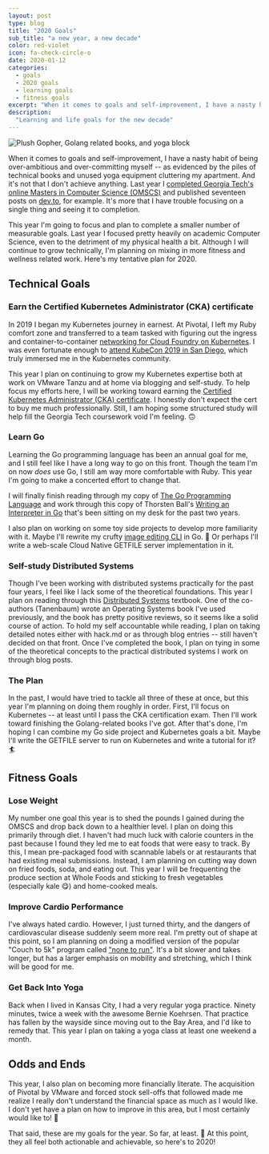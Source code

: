```yaml
---
layout: post
type: blog
title: "2020 Goals"
sub_title: "a new year, a new decade"
color: red-violet
icon: fa-check-circle-o
date: 2020-01-12
categories:
  - goals
  - 2020 goals
  - learning goals
  - fitness goals
excerpt: "When it comes to goals and self-improvement, I have a nasty habit of being over-ambitious and over-committing myself -- as evidenced by the piles of technical books and unused yoga equipment cluttering my apartment. In this post I describe what goals, both technical and otherwise, that I will focus on for 2020."
description:
  "Learning and life goals for the new decade"
---
```


<div>
<img src="https://images.downey.io/blog/2020-goal-gopher.jpg" alt="Plush Gopher, Golang related books, and yoga block">
</div>

When it comes to goals and self-improvement, I have a nasty habit of being over-ambitious and over-committing myself -- as evidenced by the piles of technical books and unused yoga equipment cluttering my apartment. And it's not that I don't achieve anything. Last year I [completed Georgia Tech's online Masters in Computer Science (OMSCS)](https://downey.io/blog/graduated-georgia-tech-omscs/) and published seventeen posts on [dev.to](https://dev.to/), for example. It's more that I have trouble focusing on a single thing and seeing it to completion.

This year I'm going to focus and plan to complete a smaller number of measurable goals. Last year I focused pretty heavily on academic Computer Science, even to the detriment of my physical health a bit. Although I will continue to grow technically, I'm planning on mixing in more fitness and wellness related work. Here's my tentative plan for 2020.

## Technical Goals

### Earn the Certified Kubernetes Administrator (CKA) certificate
In 2019 I began my Kubernetes journey in earnest. At Pivotal, I left my Ruby comfort zone and transferred to a team tasked with figuring out the ingress and container-to-container [networking for Cloud Foundry on Kubernetes](https://github.com/cloudfoundry/cf-k8s-networking). I was even fortunate enough to [attend KubeCon 2019 in San Diego](https://downey.io/blog/kubecon-2019-takeaways/), which truly immersed me in the  Kubernetes community.

This year I plan on continuing to grow my Kubernetes expertise both at work on VMware Tanzu and at home via blogging and self-study. To help focus my efforts here, I will be working toward earning the [Certified Kubernetes Administrator (CKA) certificate](https://training.linuxfoundation.org/certification/certified-kubernetes-administrator-cka/). I honestly don't expect the cert to buy me much professionally. Still, I am hoping some structured study will help fill the Georgia Tech coursework void I'm feeling. 🙃

### Learn Go
Learning the Go programming language has been an annual goal for me, and I still feel like I have a long way to go on this front. Though the team I'm on now _does_ use Go, I still am way more comfortable with Ruby. This year I'm going to make a concerted effort to change that.

I will finally finish reading through my copy of [The Go Programming Language](https://amzn.to/2tSRTOx) and work through this copy of Thorsten Ball's [Writing an Interpreter in Go](https://amzn.to/36QinyD) that's been sitting on my desk for the past two years.

I also plan on working on some toy side projects to develop more familiarity with it. Maybe I'll rewrite my crufty [image editing CLI](https://github.com/tcdowney/mitty) in Go. 🤔 Or perhaps I'll write a web-scale Cloud Native GETFILE server implementation in it.

### Self-study Distributed Systems
Though I've been working with distributed systems practically for the past four years, I feel like I lack some of the theoretical foundations. This year I plan on reading through this [Distributed Systems](https://amzn.to/2sinrwG) textbook. One of the co-authors (Tanenbaum) wrote an Operating Systems book I've used previously, and the book has pretty positive reviews, so it seems like a solid course of action. To hold my self accountable while reading, I plan on taking detailed notes either with hack.md or as through blog entries -- still haven't decided on that front. Once I've completed the book, I plan on tying in some of the theoretical concepts to the practical distributed systems I work on through blog posts.

### The Plan

In the past, I would have tried to tackle all three of these at once, but this year I'm planning on doing them roughly in order. First, I'll focus on Kubernetes -- at least until I pass the CKA certification exam. Then I'll work toward finishing the Golang-related books I've got. After that's done, I'm hoping I can combine my Go side project and Kubernetes goals a bit. Maybe I'll write the GETFILE server to run on Kubernetes and write a tutorial for it? 🏄

## Fitness Goals

### Lose Weight
My number one goal this year is to shed the pounds I gained during the OMSCS and drop back down to a healthier level. I plan on doing this primarily through diet. I haven't had much luck with calorie counters in the past because I found they led me to eat foods that were easy to track. By this, I mean pre-packaged food with scannable labels or at restaurants that had existing meal submissions. Instead, I am planning on cutting way down on fried foods, soda, and eating out. This year I will be frequenting the produce section at Whole Foods and sticking to fresh vegetables (especially kale 😋) and home-cooked meals.

### Improve Cardio Performance
I've always hated cardio. However, I just turned thirty, and the dangers of cardiovascular disease suddenly seem more real. I'm pretty out of shape at this point, so I am planning on doing a modified version of the popular "Couch to 5k" program called ["none to run"](https://www.nonetorun.com/blog/couch-to-5k-running-plan-alternative). It's a bit slower and takes longer, but has a larger emphasis on mobility and stretching, which I think will be good for me.

### Get Back Into Yoga
Back when I lived in Kansas City, I had a very regular yoga practice. Ninety minutes, twice a week with the awesome Bernie Koehrsen. That practice has fallen by the wayside since moving out to the Bay Area, and I'd like to remedy that. This year I plan on taking a yoga class at least one weekend a month.

## Odds and Ends

This year, I also plan on becoming more financially literate. The acquisition of Pivotal by VMware and forced stock sell-offs that followed made me realize I really don't understand the financial space as much as I would like. I don't yet have a plan on how to improve in this area, but I most certainly would like to! 🤑

That said, these are my goals for the year. So far, at least. 😬  At this point, they all feel both actionable and achievable, so here's to 2020!
